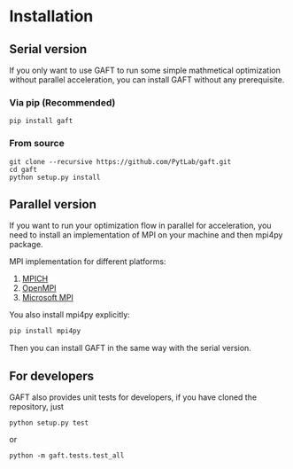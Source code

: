 # Installation

## Serial version

If you only want to use GAFT to run some simple mathmetical optimization without parallel acceleration, you can install GAFT without any prerequisite.

### Via pip (Recommended)

``` shell
pip install gaft
```

### From source

``` shell
git clone --recursive https://github.com/PytLab/gaft.git
cd gaft
python setup.py install
```

## Parallel version

If you want to run your optimization flow in parallel for acceleration, you need to install an implementation of MPI on your machine and then mpi4py package.

MPI implementation for different platforms:
1. [MPICH](https://www.mpich.org/)
2. [OpenMPI](https://www.open-mpi.org/)
3. [Microsoft MPI](https://docs.microsoft.com/en-us/message-passing-interface/microsoft-mpi)

You also install mpi4py explicitly:

``` python
pip install mpi4py
```

Then you can install GAFT in the same way with the serial version.

## For developers

GAFT also provides unit tests for developers, if you have cloned the repository, just

``` shell
python setup.py test
```

or 

``` shell
python -m gaft.tests.test_all
```

